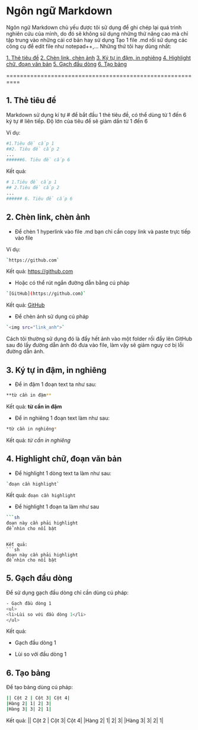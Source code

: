 # Ngôn ngữ Markdown
Ngôn ngữ Markdown chủ yếu được tôi sử dụng để ghi chép lại quá trình nghiên cứu của mình, do đó sẽ không sử dụng những thứ nâng cao mà chỉ tập trung vào những cái cơ bản hay sử dụng
Tạo 1 file .md rồi sử dụng các công cụ để edit file như notepad++,...
Những thứ tôi hay dùng nhất:

[1. Thẻ tiêu đề](#title)
[2. Chèn link, chèn ảnh](#chenlink)
[3. Ký tự in đậm, in nghiêng](#boldnitalic)
[4. Highlight chữ, đoạn văn bản](#highlight)
[5. Gạch đầu dòng](#gachdaudong)
[6. Tạo bảng](#taobang)

==========================================================
<a name="title"></a>
## 1. Thẻ tiêu đề

Markdown sử dụng kí tự # để bắt đầu 1 thẻ tiêu đề, có thể dùng từ 1 đến 6 ký tự # liên tiếp. Độ lớn của tiêu để sẽ giảm dần từ 1 đến 6

Ví dụ:

```sh
#1.Tiêu đề cấp 1
##2. Tiêu đề cấp 2
...
######6. Tiêu đề cấp 6
```

Kết quả:

```sh
# 1.Tiêu đề cấp 1
## 2.Tiêu đề cấp 2
...
###### 6. Tiêu đề cấp 6
```

<a name="chenlink"></a>
## 2. Chèn link, chèn ảnh

- Để chèn 1 hyperlink vào file .md bạn chỉ cần copy link và paste trực tiếp vào file 

Ví dụ: 
```sh
`https://github.com`
```

Kết quả: 
https://github.com

- Hoặc có thể rút ngắn đường dẫn bằng cú pháp
```sh
`[GitHub](https://github.com)`
```
Kết quả:
[GitHub](https://github.com)

- Để chèn ảnh sử dụng cú pháp
```sh
`<img src="link_anh">`
```
Cách tôi thường sử dụng đó là đẩy hết ảnh vào một folder rồi đẩy lên GitHub sau đó lấy đường dẫn ảnh đó đưa vào file, làm vậy sẽ giảm nguy cơ bị lỗi đường dẫn ảnh.

<a name="boldnitalic"></a>
## 3. Ký tự in đậm, in nghiêng
- Để in đậm 1 đoạn text ta như sau:
```sh
**từ cần in đậm**
```

Kết quả:
**từ cần in đậm**

- Để in nghiêng 1 đoạn text làm như sau:
```sh
*từ cần in nghiêng*
```

Kết quả:
*từ cần in nghiêng*

<a name="highlight"></a>
## 4. Highlight chữ, đoạn văn bản
- Để highlight 1 dòng text ta làm như sau:

```sh
`đoạn cần highlight`
```

Kết quả: `đoạn cần highlight`

- Để highlight 1 đoạn ta làm như sau 
```sh
```sh
đoạn này cần phải highlight
để nhìn cho nổi bật
```
```

Kết quả:
```sh
đoạn này cần phải highlight
để nhìn cho nổi bật 
```

<a name="gachdaudong"></a>
## 5. Gạch đầu dòng

Để sử dụng gạch đầu dòng chỉ cần dùng cú pháp:
```sh
- Gạch đầu dòng 1
<ul>
<li>Lùi so với đầu dòng 1</li>
</ul>
```

Kết quả:
- Gạch đầu dòng 1
<ul>
<li> Lùi so với đầu dòng 1</li>
</ul>

<a name="taobang"></a>
## 6. Tạo bảng

Để tạo bảng dùng cú pháp:
```sh
|| Cột 2 | Cột 3| Cột 4|
|Hàng 2| 1| 2| 3|
|Hàng 3| 3| 2| 1|
```

Kết quả:
|| Cột 2 | Cột 3| Cột 4|
|Hàng 2| 1| 2| 3|
|Hàng 3| 3| 2| 1|



